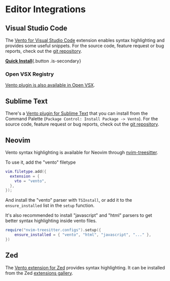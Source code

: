 # Editor Integrations

## Visual Studio Code

The
[Vento for Visual Studio Code](https://marketplace.visualstudio.com/items?itemName=oscarotero.vento-syntax)
extension enables syntax highlighting and provides some useful snippets. For the source code, feature request or bug reports, check out the [git repository](https://github.com/ventojs/vscode-vento).

[**Quick Install**](vscode:extension/oscarotero.vento-syntax){.button .is-secondary}

### Open VSX Registry

[Vento plugin is also available in Open VSX](https://open-vsx.org/extension/oscarotero/vento-syntax).

## Sublime Text

There's a [Vento plugin for Sublime Text](https://packagecontrol.io/packages/Vento) that you can install from the Command Palette (`Package Control: Install Package -> Vento`). For the source code, feature request or bug reports, check out the [git repository](https://github.com/ventojs/sublime-vento).

## Neovim

Vento syntax highlighting is available for Neovim through
[nvim-treesitter](https://github.com/nvim-treesitter/nvim-treesitter).

To use it, add the "vento" filetype

```lua
vim.filetype.add({
  extension = {
    vto = "vento",
  },
});
```

And install the "vento" parser with `TSInstall`, or add it to the
`ensure_installed` list in the `setup` function.

It's also recommended to install "javascript" and "html" parsers to get better
syntax highlighting inside vento files.

```lua
require("nvim-treesitter.configs").setup({
    ensure_installed = { "vento", "html", "javascript", "..." },
})
```

## Zed

The [Vento extension for Zed](https://github.com/dz4k/zed-vento) provides syntax
highlighting. It can be installed from the Zed
[extensions gallery](https://zed.dev/docs/extensions/installing-extensions).
